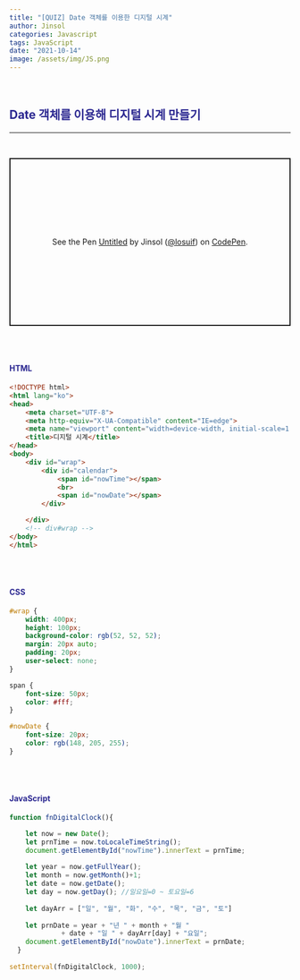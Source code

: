 ```yaml
---
title: "[QUIZ] Date 객체를 이용한 디지털 시계"
author: Jinsol
categories: Javascript
tags: JavaScript
date: "2021-10-14"
image: /assets/img/JS.png
---
```


<br>

## <span style="color:#2C2891">Date 객체를 이용해 디지털 시계 만들기</span>

<hr>
<br>

<p class="codepen" data-height="300" data-default-tab="html,result" data-slug-hash="porJqvL" data-user="losuif" style="height: 300px; box-sizing: border-box; display: flex; align-items: center; justify-content: center; border: 2px solid; margin: 1em 0; padding: 1em;">
  <span>See the Pen <a href="https://codepen.io/losuif/pen/porJqvL">
  Untitled</a> by Jinsol (<a href="https://codepen.io/losuif">@losuif</a>)
  on <a href="https://codepen.io">CodePen</a>.</span>
</p>
<script async src="https://cpwebassets.codepen.io/assets/embed/ei.js"></script>


<br><br>

#### <span style="color:#2C2891">HTML</span>

```html
<!DOCTYPE html>
<html lang="ko">
<head>
    <meta charset="UTF-8">
    <meta http-equiv="X-UA-Compatible" content="IE=edge">
    <meta name="viewport" content="width=device-width, initial-scale=1.0">
    <title>디지털 시계</title>
</head>
<body>
    <div id="wrap">
        <div id="calendar">
            <span id="nowTime"></span>
            <br>
            <span id="nowDate"></span>
        </div>

    </div>
    <!-- div#wrap -->
</body>
</html>
```

<br><br>

#### <span style="color:#2C2891">CSS</span>

```css
#wrap {
    width: 400px;
    height: 100px;
    background-color: rgb(52, 52, 52);
    margin: 20px auto;
    padding: 20px;
    user-select: none;
}

span {
    font-size: 50px;
    color: #fff;
}

#nowDate {
    font-size: 20px;
    color: rgb(148, 205, 255);
}
```

<br><br>

#### <span style="color:#2C2891">JavaScript</span>

```javascript
function fnDigitalClock(){

    let now = new Date();
    let prnTime = now.toLocaleTimeString();
    document.getElementById("nowTime").innerText = prnTime;
            
    let year = now.getFullYear();
    let month = now.getMonth()+1;
    let date = now.getDate();
    let day = now.getDay(); //일요일=0 ~ 토요일=6
            
    let dayArr = ["일", "월", "화", "수", "목", "금", "토"]
            
    let prnDate = year + "년 " + month + "월 " 
             + date + "일 " + dayArr[day] + "요일";
    document.getElementById("nowDate").innerText = prnDate;
  }
    
setInterval(fnDigitalClock, 1000);
```